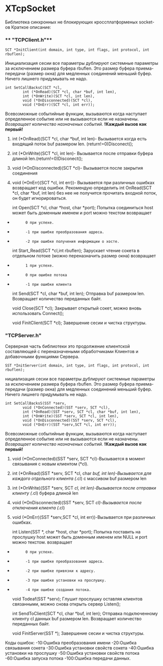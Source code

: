 # XTcpSocket
Библиотека синхронных не блокирующих кроcсплатформеных socket-ов
Краткое описание:
### ** "TCPClient.h"**



    SCT *InitClient(int domain, int type, int flags, int protocol, int rbuflen);
Инициализация сесии все параметры дублируют системные параметры за исключением размера буфера rbuflen.
Это размер буфера приема-передачи (размер окна) для медленных соединений меньший буфер.
Ничего лишнего придумывать не надо.



    int SetCallBacksC(SCT *cl,
    	    int (*OnRead)(SCT *cl, char *buf, int len),
    	    int (*OnWrite)(SCT *cl, int len),
    	    void (*OnDisconnected)(SCT *cl),
    	    void (*OnErr)(SCT *cl, int err));
Всевозможные событийные функции, вызываются когда наступает определенное событие или не вызываются если не назначены.
*Возвращает количество назначеных событий.*
**!Каждый вызов как первый!**
1.  int (*OnRead)(SCT *cl, char *buf, int len)- Вызывается когда есть входящий поток buf размером len. (return!=0)Disconect();
2.  int (*OnWrite)(SCT *cl, int len)- Вызывается после отправки буфера длиной len.(return!=0)Disconect();
3.  void (*OnDisconnected)(SCT *cl)- Вызывается после закрытия соединения
4.  void (*OnErr)(SCT *cl, int err))- Вызывается при различных ошибках возвращает код ошибки.
Рекомендую определить int OnRead(SCT *cl, char *buf, int len) без нее не получится прочитать входной поток, он будет игнорироваться.



    int Open(SCT *cl, char *host, char *port);
Попытка соединиться host может быть доменным именем и port можно текстом
возвращает 
-			0 при успехе.
- 			-1 при ошибке преобразования адреса.
- 			-2 при ошибке получения информации о хосте.


    int Start_Read(SCT *cl,int rbuflen);
Зарускает чтение сокета в отдельном потоке (можно переназначить размер окна)
возвращает 
-			1 при успехе.
-			0 при ошибке потока
-			-1 при ошибке клиента


    int Send(SCT *cl, char *buf, int len);
Отправка buf размером len. Возвращает количество переданных байт. 


    void Close(SCT *cl);
  Закрывает открытый сокет, можно вновь использовать Connect();
   
   
    void FinitClient(SCT *cl);
Завершение сесии и чистка структуры.

### "TCPServer.h"

Серверная часть библиотеки это продолжение клиентской составляющей с переназначеными обработчиками Клиентов и добавочными функциями Сервера.

    SST *InitServer(int domain, int type, int flags, int protocol, int rbuflen);
нициализация сесии все параметры дублируют системные параметры за исключением размера буфера rbuflen.
Это размер буфера приема-передачи (размер окна) для медленных соединений меньший буфер.
Ничего лишнего придумывать не надо.



    int SetCallBacksS(SST *serv,
    	    void (*OnConnected)(SST *serv, SCT *cl),
    	    int (*OnRead)(SST *serv, SCT *cl, char *buf, int len),
    	    int (*OnWrite)(SST *serv, SCT *cl, int len),
    	    void (*OnDisconnected)(SST *serv, SCT *cl),
    	    void (*OnErr)(SST *serv,SCT *cl, int err));
Всевозможные событийные функции, вызываются когда наступает определенное событие или не вызываются если не назначены.  
*Возвращает количество назначеных событий.*
**!Каждый вызов как первый!**
1.	void (*OnConnected)(SST *serv, SCT *cl)-Вызывается в момент связывания с новым клиентом (*cl).
2. 	int (*OnRead)(SST *serv, SCT *cl, char *buf, int len)-Вызывается для каждого отдельного клиента (*.cl) с массивом buf размером len
3. 	int (*OnWrite)(SST *serv, SCT *cl, int len)-Вызывается после отправки клиенту (*.cl) буфера длиной len 
4.  void (*OnDisconnected)(SST *serv, SCT *cl)-Вызывается после отключения клиента (*.cl) 
5.  void (*OnErr)(SST *serv,SCT *cl, int err))-Вызывается при различных ошибках.



    int Listen(SST *, char *host, char *port);
Попытка поставить на прослушку host может быть доменным именем или NULL и port можно текстом.
возвращает 
-			0 при успехе.
- 			-1 при ошибке преобразования адреса.
- 			-2 при ошибке привязки к адресу.
- 			-3 при ошибке установки на прослушку.
- 			-4 при ошибке создания потока.


     void Todeaf(SST *serv);
Глушит прослушку оставляя клиентов связанными, можно снова открыть сервер Listen();


    int SendToClient(SCT *cl, char *buf, int len);
Отправка подключенному клиенту cl данных buf размером len. Возвращает количество переданных байт.



    void FinitServer(SST *);
Завершение сесии и чистка структуры.


Коды ошибок:
		-10:Ошибка преобразования имени
		-20:Ошибка связывания сокета
		-30:Ошибка установки свойств сокета
		-40:Ошибка установки на прослушку
		-50:Ошибка установки свойств потока
		-60:Ошибка запуска потока
		-100:Ошибка передачи данных.
